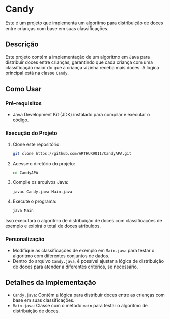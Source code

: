 # Candy

Este é um projeto que implementa um algoritmo para distribuição de doces entre crianças com base em suas classificações.

## Descrição

Este projeto contém a implementação de um algoritmo em Java para distribuir doces entre crianças, garantindo que cada criança com uma classificação maior do que a criança vizinha receba mais doces. A lógica principal está na classe `Candy`.

## Como Usar

### Pré-requisitos

- Java Development Kit (JDK) instalado para compilar e executar o código.

### Execução do Projeto

1. Clone este repositório:

    ```bash
    git clone https://github.com/ARTHUR9011/CandyAPA.git
    ```

2. Acesse o diretório do projeto:

    ```bash
    cd CandyAPA
    ```

3. Compile os arquivos Java:

    ```bash
    javac Candy.java Main.java
    ```

4. Execute o programa:

    ```bash
    java Main
    ```

Isso executará o algoritmo de distribuição de doces com classificações de exemplo e exibirá o total de doces atribuídos.

### Personalização

- Modifique as classificações de exemplo em `Main.java` para testar o algoritmo com diferentes conjuntos de dados.
- Dentro do arquivo `Candy.java`, é possível ajustar a lógica de distribuição de doces para atender a diferentes critérios, se necessário.

## Detalhes da Implementação

- `Candy.java`: Contém a lógica para distribuir doces entre as crianças com base em suas classificações.
- `Main.java`: Classe com o método `main` para testar o algoritmo de distribuição de doces.
